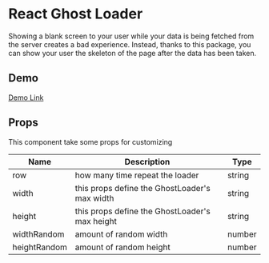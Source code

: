 # React Ghost Loader

Showing a blank screen to your user while your data is being fetched 
from the server creates a bad experience. Instead, thanks to this package, 
you can show your user the skeleton of the page after the data has been taken.

## Demo
[Demo Link](https://canertuzunar.github.io/react-ghost-loader/)

## Props
This component take some props for customizing 

Name | Description | Type
-----| ------------| ----
row | how many time repeat the loader | string
width | this props define the GhostLoader's max width | string 
height | this props define the GhostLoader's max height | string 
widthRandom | amount of random width | number 
heightRandom | amount of random height | number 

